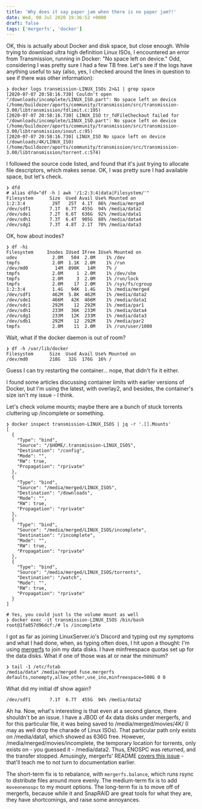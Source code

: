 ```yaml
---
title: 'Why does it say paper jam when there is no paper jam?!'
date: Wed, 08 Jul 2020 19:36:52 +0000
draft: false
tags: ['mergerfs', 'docker']
---
```


OK, this is actually about Docker and disk space, but close enough. While trying to download ultra high definition Linux ISOs, I encountered an error from Transmission, running in Docker: "No space left on device." Odd, considering I was pretty sure I had a few TB free. Let's see if the logs have anything useful to say (also, yes, I checked around the lines in question to see if there was other information):

```
❯ docker logs transmission-LINUX_ISOs 2>&1 | grep space
[2020-07-07 20:58:16.730] Couldn't open "/downloads/incomplete/LINUX_ISO.part": No space left on device (/home/buildozer/aports/community/transmission/src/transmission-3.00/libtransmission/fdlimit.c:195)
[2020-07-07 20:58:16.730] LINUX_ISO tr_fdFileCheckout failed for "/downloads/incomplete/LINUX_ISO.part": No space left on device (/home/buildozer/aports/community/transmission/src/transmission-3.00/libtransmission/inout.c:95)
[2020-07-07 20:58:16.730] LINUX_ISO No space left on device (/downloads/4K/LINUX_ISO) (/home/buildozer/aports/community/transmission/src/transmission-3.00/libtransmission/torrent.c:574)
```

I followed the source code listed, and found that it's just trying to allocate file descriptors, which makes sense. OK, I was pretty sure I had available space, but let's check.

```
❯ dfd
# alias dfd="df -h | awk '/1:2:3:4|data|Filesystem/'"
Filesystem      Size  Used Avail Use% Mounted on
1:2:3:4          29T   25T  4.1T  86% /media/merged
/dev/sdf1       7.1T  6.7T  455G  94% /media/data2
/dev/sde1       7.2T  6.6T  636G  92% /media/data1
/dev/sdh1       7.3T  6.4T  905G  88% /media/data4
/dev/sdg1       7.3T  4.8T  2.1T  70% /media/data3
```

OK, how about inodes?

```
❯ df -hi
Filesystem     Inodes IUsed IFree IUse% Mounted on
udev             2.0M   504  2.0M    1% /dev
tmpfs            2.0M  1.1K  2.0M    1% /run
/dev/md0          14M  890K   14M    7% /
tmpfs            2.0M     1  2.0M    1% /dev/shm
tmpfs            2.0M     3  2.0M    1% /run/lock
tmpfs            2.0M    17  2.0M    1% /sys/fs/cgroup
1:2:3:4          1.4G   94K  1.4G    1% /media/merged
/dev/sdf1        462M  5.8K  462M    1% /media/data2
/dev/sde1        466M   42K  466M    1% /media/data1
/dev/sdc1        292M    12  292M    1% /media/par1
/dev/sdh1        233M   36K  233M    1% /media/data4
/dev/sdg1        233M   12K  233M    1% /media/data3
/dev/sdb1        292M    12  292M    1% /media/par2
tmpfs            2.0M    11  2.0M    1% /run/user/1000
```

Wait, what if the docker daemon is out of room?

```
❯ df -h /var/lib/docker
Filesystem      Size  Used Avail Use% Mounted on
/dev/md0        218G   32G  176G  16% /
```

Guess I can try restarting the container... nope, that didn't fix it either.

I found some articles discussing container limits with earlier versions of Docker, but I'm using the latest, with overlay2, and besides, the container's size isn't my issue - I think.

Let's check volume mounts; maybe there are a bunch of stuck torrents cluttering up /incomplete or something.

```
❯ docker inspect transmission-LINUX_ISOS | jq -r '.[].Mounts'
[
  {
    "Type": "bind",
    "Source": "/$HOME/.transmission-LINUX_ISOS",
    "Destination": "/config",
    "Mode": "",
    "RW": true,
    "Propagation": "rprivate"
  },
  {
    "Type": "bind",
    "Source": "/media/merged/LINUX_ISOS",
    "Destination": "/downloads",
    "Mode": "",
    "RW": true,
    "Propagation": "rprivate"
  },
  {
    "Type": "bind",
    "Source": "/media/merged/LINUX_ISOS/incomplete",
    "Destination": "/incomplete",
    "Mode": "",
    "RW": true,
    "Propagation": "rprivate"
  },
  {
    "Type": "bind",
    "Source": "/media/merged/LINUX_ISOS/torrents",
    "Destination": "/watch",
    "Mode": "",
    "RW": true,
    "Propagation": "rprivate"
  }
]
```

```
# Yes, you could just ls the volume mount as well
❯ docker exec -it transmission-LINUX_ISOS /bin/bash
root@1fa057d96dcf:/# ls /incomplete
```

I got as far as joining LinuxServer.io's Discord and typing out my symptoms and what I had done, when, as typing often does, I hit upon a thought: I'm using [mergerfs](https://github.com/trapexit/mergerfs) to join my data disks. I have minfreespace quotas set up for the data disks. What if one of those was at or near the minimum?

```
❯ tail -1 /etc/fstab
/media/data* /media/merged fuse.mergerfs defaults,nonempty,allow_other,use_ino,minfreespace=500G 0 0
```

What did my initial df show again?

```
/dev/sdf1       7.1T  6.7T  455G  94% /media/data2
```

Ah ha. Now, what's interesting is that even at a second glance, there shouldn't be an issue. I have a JBOD of 4x data disks under mergerfs, and for this particular file, it was being saved to /media/merged/movies/4K/ (I may as well drop the charade of Linux ISOs). That particular path only exists on /media/data1, which showed as 636G free. However, /media/merged/movies/incomplete, the temporary location for torrents, only exists on - you guessed it - /media/data2. Thus, ENOSPC was returned, and the transfer stopped. Amusingly, mergerfs' README [covers this issue](https://github.com/trapexit/mergerfs/tree/b1f30b703f794513f64b54af6a3b4f7553134a48#why-do-i-get-an-out-of-space--no-space-left-on-device--enospc-error-even-though-there-appears-to-be-lots-of-space-available) - that'll teach me to not turn to documentation earlier.

The short-term fix is to rebalance, with `mergerfs.balance`, which runs rsync to distribute files around more evenly. The medium-term fix is to add `moveonenospc` to my mount options. The long-term fix is to move off of mergerfs, because while it and SnapRAID are great tools for what they are, they have shortcomings, and raise some annoyances.